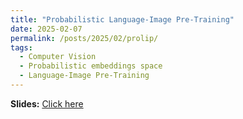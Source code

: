 ```yaml
---
title: "Probabilistic Language-Image Pre-Training"
date: 2025-02-07
permalink: /posts/2025/02/prolip/
tags:
  - Computer Vision
  - Probabilistic embeddings space
  - Language-Image Pre-Training
---
```


**Slides:** [Click here](https://github.com/FelixDou/FelixDou.github.io/raw/20dd6814d8921f2130af88188201160444a25e99/files/SAM_2_journal_club.pptx)
